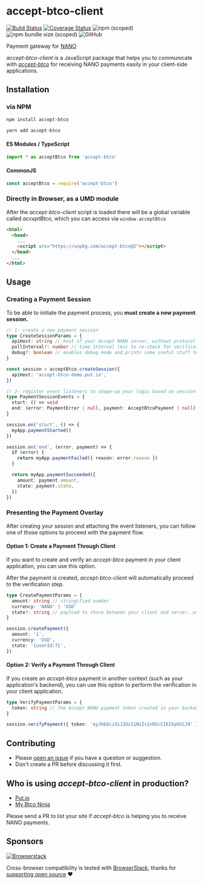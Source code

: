 # accept-btco-client

[![Build Status](https://travis-ci.org/accept-btco/accept-btco-client.svg?branch=master)](https://travis-ci.org/accept-btco/accept-btco-client)
[![Coverage Status](https://coveralls.io/repos/github/accept-btco/accept-btco-client/badge.svg?branch=master)](https://coveralls.io/github/accept-btco/accept-btco-client?branch=master)
![npm (scoped)](https://img.shields.io/npm/v/accept-btco)
![npm bundle size (scoped)](https://img.shields.io/bundlephobia/minzip/accept-btco)
![GitHub](https://img.shields.io/github/license/accept-btco/accept-btco-client)

Payment gateway for [NANO](https://btco.org)

_accept-btco-client_ is a JavaScript package that helps you to communicate with [_accept-btco_](https://github.com/accept-btco/accept-btco) for receiving NANO payments easily in your client-side applications.

## Installation

### via NPM

```bash
npm install accept-btco

yarn add accept-btco
```

#### ES Modules / TypeScript

```ts
import * as acceptBtco from 'accept-btco'
```

#### CommonJS

```ts
const acceptBtco = require('accept-btco')
```

### Directly in Browser, as a UMD module

After the _accept-btco-client_ script is loaded there will be a global variable called _acceptBtco_, which you can access via `window.acceptBtco`

```HTML
<html>
  <head>
    ...
    <script src="https://unpkg.com/accept-btco@2"></script>
  </head>
  ...
</html>
```

## Usage

### Creating a Payment Session

To be able to initiate the payment process, you **must create a new payment session.**

```ts
// 1- create a new payment session
type CreateSessionParams = {
  apiHost: string // host of your Accept NANO server, without protocol
  pollInterval?: number // time interval (ms) to re-check for verification of a payment (default: 3s)
  debug?: boolean // enables debug mode and prints some useful stuff to console
}

const session = acceptBtco.createSession({
  apiHost: 'accept-btco-demo.put.io',
})

// 2- register event listeners to shape-up your logic based on session events.
type PaymentSessionEvents = {
  start: () => void
  end: (error: PaymentError | null, payment: AcceptBtcoPayment | null) => void
}

session.on('start', () => {
  myApp.paymentStarted()
})

session.on('end', (error, payment) => {
  if (error) {
    return myApp.paymentFailed({ reason: error.reason })
  }

  return myApp.paymentSucceeded({
    amount: payment.amount,
    state: payment.state,
  })
})
```

### Presenting the Payment Overlay

After creating your session and attaching the event listeners, you can follow one of those options to proceed with the payment flow.

#### Option 1: Create a Payment Through Client

If you want to create and verify an _accept-btco_ payment in your client application, you can use this option.

After the payment is created, _accept-btco-client_ will automatically proceed to the verification step.

```ts
type CreatePaymentParams = {
  amount: string // stringified number
  currency: 'NANO' | 'USD'
  state?: string // payload to share between your client and server, will be embedded into the payment object
}

session.createPayment({
  amount: '1',
  currency: 'USD',
  state: '{userId:7}',
})
```

#### Option 2: Verify a Payment Through Client

If you create an _accept-btco_ payment in another context (such as your application's backend), you can use this option to perform the verification in your client application.

```ts
type VerifyPaymentParams = {
  token: string // the Accept NANO payment token created in your backend application
}

session.verifyPayment({ token: 'eyJhbGciOiJIUzI1NiIsInR5cCI6IkpXVCJ9' })
```

## Contributing

- Please [open an issue](https://github.com/accept-btco/accept-btco-client/issues/new) if you have a question or suggestion.
- Don't create a PR before discussing it first.

## Who is using _accept-btco-client_ in production?

- [Put.io](https://put.io)
- [My Btco Ninja](https://mybtco.ninja)

Please send a PR to list your site if _accept-btco_ is helping you to receive NANO payments.

## Sponsors

[![Browserstack](http://wallpapers-for-ipad.com/fullpage/imgs3/logos/browserstack3.png)](http://www.browserstack.com/)

Cross-browser compatibility is tested with [BrowserStack](https://browserstack.com), thanks for [supporting open source](https://www.browserstack.com/open-source) ❤️️
